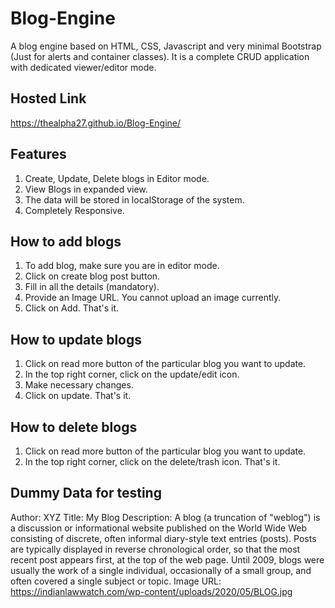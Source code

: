 # Blog-Engine
A blog engine based on HTML, CSS, Javascript and very minimal Bootstrap (Just for alerts and container classes). It is a complete CRUD application with dedicated viewer/editor mode.
## Hosted Link
https://thealpha27.github.io/Blog-Engine/
## Features
1. Create, Update, Delete blogs in Editor mode.
2. View Blogs in expanded view.
3. The data will be stored in localStorage of the system.
4. Completely Responsive.
## How to add blogs
1. To add blog, make sure you are in editor mode.
2. Click on create blog post button.
3. Fill in all the details (mandatory).
4. Provide an Image URL. You cannot upload an image currently.
5. Click on Add. 
That's it.
## How to update blogs
1. Click on read more button of the particular blog you want to update.
2. In the top right corner, click on the update/edit icon.
3. Make necessary changes.
4. Click on update.
That's it.
## How to delete blogs
1. Click on read more button of the particular blog you want to update.
2. In the top right corner, click on the delete/trash icon.
That's it.
## Dummy Data for testing
Author: XYZ
Title: My Blog
Description: A blog (a truncation of "weblog") is a discussion or informational website published on the World Wide Web consisting of discrete, often informal diary-style text entries (posts). Posts are typically displayed in reverse chronological order, so that the most recent post appears first, at the top of the web page. Until 2009, blogs were usually the work of a single individual, occasionally of a small group, and often covered a single subject or topic.
Image URL: https://indianlawwatch.com/wp-content/uploads/2020/05/BLOG.jpg
